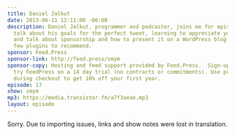 ```yaml
---
title: Daniel Jalkut
date: 2013-06-11 12:11:00 -06:00
description: Daniel Jalkut, programmer and podcaster, joins me for episode 17. We
  talk about his goals for the perfect tweet, learning to appreciate your own voice,
  and talk about sponsorship and how to present it on a WordPress blog including a
  few plugins to recommend.
sponsor: Feed.Press
sponsor-link: http://feed.press/smym
sponsor-copy: Hosting and feed support provided by Feed.Press.  Sign-up today and
  try FeedPress on a 14 day trial (no contracts or commitments). Use promo code "smym"
  during checkout to get 10% off your first year.
episode: 17
show: smym
mp3: https://media.transistor.fm/a7f3aeae.mp3
layout: episode
---
```


Sorry. Due to importing issues, links and show notes were lost in translation.
